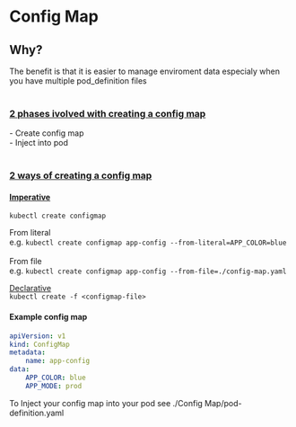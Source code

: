 # Config Map
<h2>Why?</h2>
The benefit is that it is easier to manage enviroment data especialy when you have multiple pod_definition files
<br><br>
<h3><u>2 phases ivolved with creating a config map</u></h3>
- Create config map <br>
- Inject into pod
<br><br>
<h3><u>2 ways of creating a config map</u></h3>
<h4><u>Imperative</u></h4>

`kubectl create configmap`
<br>

From literal<br>
e.g.
`kubectl create configmap app-config --from-literal=APP_COLOR=blue` 
<br><br>
From file<br>
e.g. `kubectl create configmap app-config --from-file=./config-map.yaml` 

<u>Declarative </u><br>
``kubectl create -f <configmap-file>``


<h4>Example config map</h4>

```yaml
apiVersion: v1
kind: ConfigMap
metadata:
    name: app-config
data:
    APP_COLOR: blue
    APP_MODE: prod
```

To Inject your config map into your pod see ./Config Map/pod-definition.yaml
